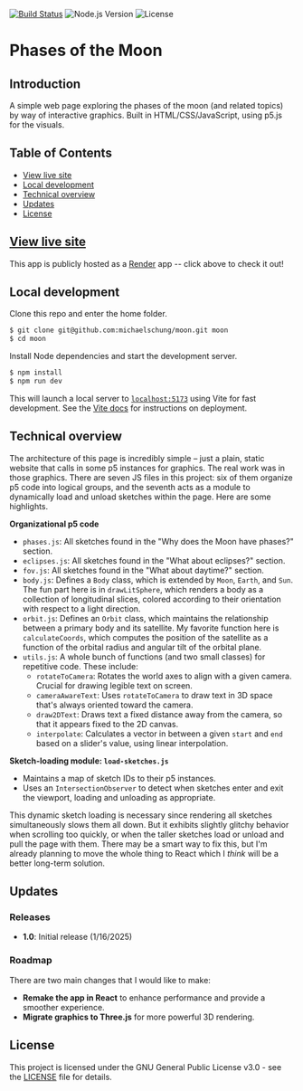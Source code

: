 [![Build Status](https://github.com/michaelschung/moon/actions/workflows/ci.yml/badge.svg)](https://github.com/michaelschung/moon/actions/workflows/ci.yml) ![Node.js Version](https://img.shields.io/badge/Node.js-%3E%3D23.3.0-brightgreen) ![License](https://img.shields.io/badge/license-GPL%20v3-blue)

# Phases of the Moon

## Introduction

A simple web page exploring the phases of the moon (and related topics) by way of interactive graphics. Built in HTML/CSS/JavaScript, using p5.js for the visuals.

## Table of Contents

- [View live site](#view-live-site)
- [Local development](#local-development)
- [Technical overview](#technical-overview)
- [Updates](#updates)
- [License](#license)

## [View live site](https://moon-344h.onrender.com/)

This app is publicly hosted as a [Render](https://render.com/) app -- click above to check it out!

## Local development

Clone this repo and enter the home folder.

```bash
$ git clone git@github.com:michaelschung/moon.git moon
$ cd moon
```

Install Node dependencies and start the development server.

```bash
$ npm install
$ npm run dev
```

This will launch a local server to [`localhost:5173`](http://localhost:5173/) using Vite for fast development. See the [Vite docs](https://vite.dev/guide/static-deploy.html) for instructions on deployment.

## Technical overview

The architecture of this page is incredibly simple – just a plain, static website that calls in some p5 instances for graphics. The real work was in those graphics. There are seven JS files in this project: six of them organize p5 code into logical groups, and the seventh acts as a module to dynamically load and unload sketches within the page. Here are some highlights.

**Organizational p5 code**
- `phases.js`: All sketches found in the "Why does the Moon have phases?" section.
- `eclipses.js`: All sketches found in the "What about eclipses?" section.
- `fov.js`: All sketches found in the "What about daytime?" section.
- `body.js`: Defines a `Body` class, which is extended by `Moon`, `Earth`, and `Sun`. The fun part here is in `drawLitSphere`, which renders a body as a collection of longitudinal slices, colored according to their orientation with respect to a light direction.
- `orbit.js`: Defines an `Orbit` class, which maintains the relationship between a primary body and its satellite. My favorite function here is `calculateCoords`, which computes the position of the satellite as a function of the orbital radius and angular tilt of the orbital plane.
- `utils.js`: A whole bunch of functions (and two small classes) for repetitive code. These include:
  - `rotateToCamera`: Rotates the world axes to align with a given camera. Crucial for drawing legible text on screen.
  - `cameraAwareText`: Uses `rotateToCamera` to draw text in 3D space that's always oriented toward the camera.
  - `draw2DText`: Draws text a fixed distance away from the camera, so that it appears fixed to the 2D canvas.
  - `interpolate`: Calculates a vector in between a given `start` and `end` based on a slider's value, using linear interpolation.

**Sketch-loading module: `load-sketches.js`**
- Maintains a map of sketch IDs to their p5 instances.
- Uses an `IntersectionObserver` to detect when sketches enter and exit the viewport, loading and unloading as appropriate.

This dynamic sketch loading is necessary since rendering all sketches simultaneously slows them all down. But it exhibits slightly glitchy behavior when scrolling too quickly, or when the taller sketches load or unload and pull the page with them. There may be a smart way to fix this, but I'm already planning to move the whole thing to React which I *think* will be a better long-term solution.

## Updates

### Releases

- **1.0**: Initial release (1/16/2025)

### Roadmap

There are two main changes that I would like to make:
- **Remake the app in React** to enhance performance and provide a smoother experience.
- **Migrate graphics to Three.js** for more powerful 3D rendering.

## License

This project is licensed under the GNU General Public License v3.0 - see the [LICENSE](https://github.com/michaelschung/moon/blob/main/LICENSE) file for details.